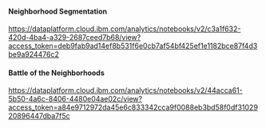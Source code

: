 #### Neighborhood Segmentation
https://dataplatform.cloud.ibm.com/analytics/notebooks/v2/c3a1f632-420d-4ba4-a329-2687ceed7b68/view?access_token=deb9fab9ad14ef8b531f6e0cb7af54bf425ef1e1182bce87f4d3be9a924476c2

#### Battle of the Neighborhoods
https://dataplatform.cloud.ibm.com/analytics/notebooks/v2/44acca61-5b50-4a6c-8406-4480e04ae02c/view?access_token=a84e9712972da45e6c833342cca9f0088eb3bd58f0df3102920896447dba7f5c
